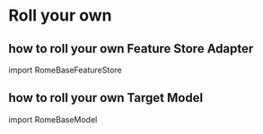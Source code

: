 # Roll your own 

## how to roll your own Feature Store Adapter

import RomeBaseFeatureStore

## how to roll your own Target Model

import RomeBaseModel

